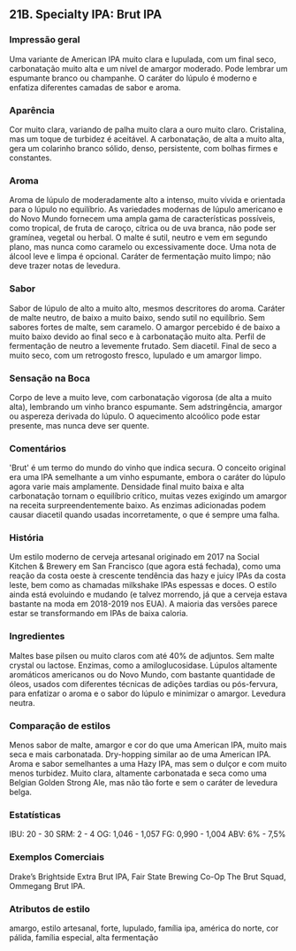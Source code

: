 ## 21B. Specialty IPA: Brut IPA

### Impressão geral

Uma variante de American IPA muito clara e lupulada, com um final seco, carbonatação muito alta e um nível de amargor moderado. Pode lembrar um espumante branco ou champanhe. O caráter do lúpulo é moderno e enfatiza diferentes camadas de sabor e aroma.

### Aparência

Cor muito clara, variando de palha muito clara a ouro muito claro. Cristalina, mas um toque de turbidez é aceitável. A carbonatação, de alta a muito alta, gera um colarinho branco sólido, denso, persistente, com bolhas firmes e constantes.

### Aroma

Aroma de lúpulo de moderadamente alto a intenso, muito vívida e orientada para o lúpulo no equilíbrio. As variedades modernas de lúpulo americano e do Novo Mundo fornecem uma ampla gama de características possíveis, como tropical, de fruta de caroço, cítrica ou de uva branca, não pode ser gramínea, vegetal ou herbal. O malte é sutil, neutro e vem em segundo plano, mas nunca como caramelo ou excessivamente doce. Uma nota de álcool leve e limpa é opcional. Caráter de fermentação muito limpo; não deve trazer notas de levedura.

### Sabor

Sabor de lúpulo de alto a muito alto, mesmos descritores do aroma. Caráter de malte neutro, de baixo a muito baixo, sendo sutil no equilíbrio. Sem sabores fortes de malte, sem caramelo. O amargor percebido é de baixo a muito baixo devido ao final seco e à carbonatação muito alta. Perfil de fermentação de neutro a levemente frutado. Sem diacetil. Final de seco a muito seco, com um retrogosto fresco, lupulado e um amargor limpo.

### Sensação na Boca

Corpo de leve a muito leve, com carbonatação vigorosa (de alta a muito alta), lembrando um vinho branco espumante. Sem adstringência, amargor ou aspereza derivada do lúpulo. O aquecimento alcoólico pode estar presente, mas nunca deve ser quente.

### Comentários

'Brut' é um termo do mundo do vinho que indica secura. O conceito original era uma IPA semelhante a um vinho espumante, embora o caráter do lúpulo agora varie mais amplamente. Densidade final muito baixa e alta carbonatação tornam o equilíbrio crítico, muitas vezes exigindo um amargor na receita surpreendentemente baixo. As enzimas adicionadas podem causar diacetil quando usadas incorretamente, o que é sempre uma falha.

### História

Um estilo moderno de cerveja artesanal originado em 2017 na Social Kitchen & Brewery em San Francisco (que agora está fechada), como uma reação da costa oeste à crescente tendência das hazy e juicy IPAs da costa leste, bem como as chamadas milkshake IPAs espessas e doces. O estilo ainda está evoluindo e mudando (e talvez morrendo, já que a cerveja estava bastante na moda em 2018-2019 nos EUA). A maioria das versões parece estar se transformando em IPAs de baixa caloria.

### Ingredientes

Maltes base pilsen ou muito claros com até 40% de adjuntos. Sem malte crystal ou lactose. Enzimas, como a amiloglucosidase. Lúpulos altamente aromáticos americanos ou do Novo Mundo, com bastante quantidade de óleos, usados com diferentes técnicas de adições tardias ou pós-fervura, para enfatizar o aroma e o sabor do lúpulo e minimizar o amargor. Levedura neutra.

### Comparação de estilos

Menos sabor de malte, amargor e cor do que uma American IPA, muito mais seca e mais carbonatada. Dry-hopping similar ao de uma American IPA. Aroma e sabor semelhantes a uma Hazy IPA, mas sem o dulçor e com muito menos turbidez. Muito clara, altamente carbonatada e seca como uma Belgian Golden Strong Ale, mas não tão forte e sem o caráter de levedura belga.

### Estatísticas

IBU: 20 - 30
SRM: 2 - 4
OG: 1,046 - 1,057
FG: 0,990 - 1,004
ABV: 6% - 7,5%

### Exemplos Comerciais

Drake’s Brightside Extra Brut IPA, Fair State Brewing Co-Op The Brut Squad, Ommegang Brut IPA.

### Atributos de estilo

amargo, estilo artesanal, forte, lupulado, família ipa, américa do norte, cor pálida, família especial, alta fermentação
